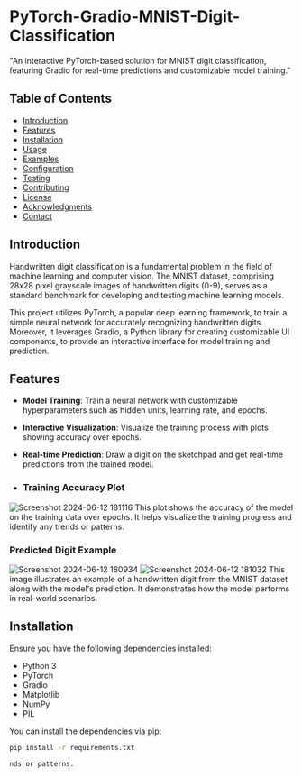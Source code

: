 # PyTorch-Gradio-MNIST-Digit-Classification
"An interactive PyTorch-based solution for MNIST digit classification, featuring Gradio for real-time predictions and customizable model training."

## Table of Contents

- [Introduction](#introduction)
- [Features](#features)
- [Installation](#installation)
- [Usage](#usage)
- [Examples](#examples)
- [Configuration](#configuration)
- [Testing](#testing)
- [Contributing](#contributing)
- [License](#license)
- [Acknowledgments](#acknowledgments)
- [Contact](#contact)

## Introduction

Handwritten digit classification is a fundamental problem in the field of machine learning and computer vision. The MNIST dataset, comprising 28x28 pixel grayscale images of handwritten digits (0-9), serves as a standard benchmark for developing and testing machine learning models.

This project utilizes PyTorch, a popular deep learning framework, to train a simple neural network for accurately recognizing handwritten digits. Moreover, it leverages Gradio, a Python library for creating customizable UI components, to provide an interactive interface for model training and prediction.

## Features

- **Model Training**: Train a neural network with customizable hyperparameters such as hidden units, learning rate, and epochs.
- **Interactive Visualization**: Visualize the training process with plots showing accuracy over epochs.
- **Real-time Prediction**: Draw a digit on the sketchpad and get real-time predictions from the trained model.

- ### Training Accuracy Plot
![Screenshot 2024-06-12 181116](https://github.com/Abhirajraushan/PyTorch-Gradio-MNIST-Digit-Classification/assets/84666932/358412b1-fa72-4e05-bcfe-a48fe4a6a474)
This plot shows the accuracy of the model on the training data over epochs. It helps visualize the training progress and identify any trends or patterns.

### Predicted Digit Example
![Screenshot 2024-06-12 180934](https://github.com/Abhirajraushan/PyTorch-Gradio-MNIST-Digit-Classification/assets/84666932/0d91049c-e483-49d2-9e11-d64e6b784762)
![Screenshot 2024-06-12 181032](https://github.com/Abhirajraushan/PyTorch-Gradio-MNIST-Digit-Classification/assets/84666932/24e8436a-92df-4779-bea0-dce6183e3bce)
This image illustrates an example of a handwritten digit from the MNIST dataset along with the model's prediction. It demonstrates how the model performs in real-world scenarios.


## Installation

Ensure you have the following dependencies installed:

- Python 3
- PyTorch
- Gradio
- Matplotlib
- NumPy
- PIL
  

You can install the dependencies via pip:

```bash
pip install -r requirements.txt

nds or patterns.
